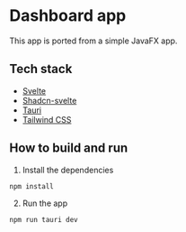# Dashboard app
This app is ported from a simple JavaFX app.

## Tech stack
- [Svelte](https://svelte.dev/)
- [Shadcn-svelte](https://www.shadcn-svelte.com/)
- [Tauri](https://v2.tauri.app/)
- [Tailwind CSS](https://tailwindcss.com/)

## How to build and run
1. Install the dependencies
```bash
npm install
```
2. Run the app
```bash
npm run tauri dev
```
